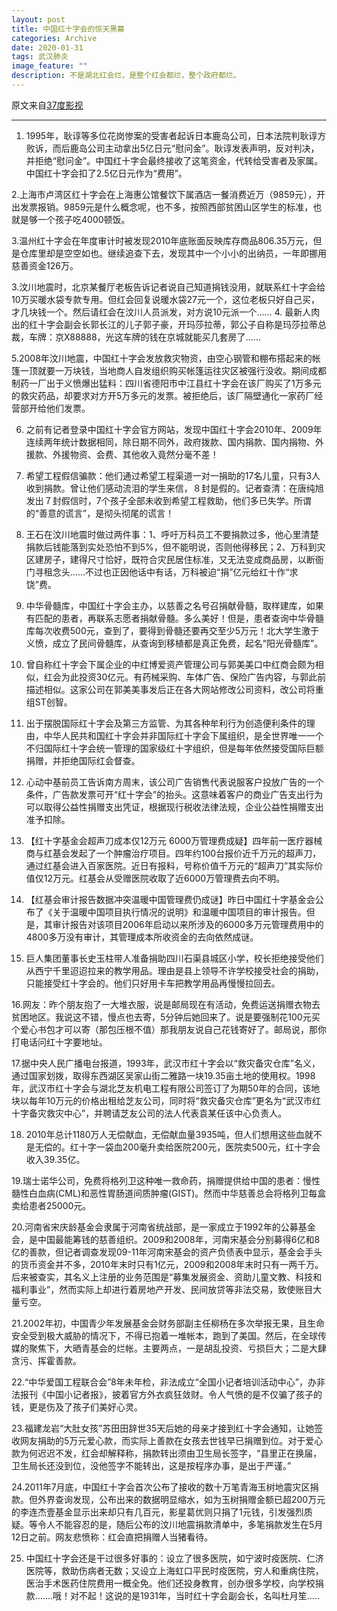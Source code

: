 ```yaml
---
layout: post
title: 中国红十字会的惊天黑幕
categories: Archive
date: 2020-01-31
tags: 武汉肺炎
image_feature: ""
description: 不是湖北红会烂，是整个红会都烂，整个政府都烂。
---
```


原文来自[37度影视](http://206.189.252.32:8083/%E4%B8%AD%E5%9B%BD%E7%BA%A2%E5%8D%81%E5%AD%97%E4%BC%9A%E7%9A%84%E6%83%8A%E5%A4%A9%E9%BB%91%E5%B9%95.html)

---

1. 1995年，耿谆等多位花岗惨案的受害者起诉日本鹿岛公司，日本法院判耿谆方败诉，而后鹿岛公司主动拿出5亿日元“慰问金”。耿谆发表声明，反对判决，并拒绝“慰问金”。中国红十字会最终接收了这笔资金，代转给受害者及家属。中国红十字会扣了2.5亿日元作为“费用”。

2.上海市卢湾区红十字会在上海惠公馆餐饮下属酒店一餐消费近万（9859元），开出发票报销。9859元是什么概念呢，也不多，按照西部贫困山区学生的标准，也就是够一个孩子吃4000顿饭。

3.温州红十字会在年度审计时被发现2010年底账面反映库存商品806.35万元，但是仓库里却是空空如也。继续追查下去，发现其中一个小小的出纳员，一年即挪用慈善资金126万。

3.汶川地震时，北京某餐厅老板告诉记者说自己知道捐钱没用，就联系红十字会给10万买暖水袋专款专用。但红会回复说暖水袋27元一个，这位老板只好自己买，才几块钱一个。然后请红会在汶川人员派发，对方说10元派一个……
4. 最新人肉出的红十字会副会长郭长江的儿子郭子豪，开玛莎拉蒂，郭公子自称是玛莎拉蒂总裁，车牌：京X88888，光这车牌的钱在京城就能买几套房了……

5.2008年汶川地震，中国红十字会发放救灾物资，由空心钢管和棚布搭起来的帐篷一顶就要一万块钱，当地商人自发组织购买帐篷运往灾区被强行没收。期间成都制药一厂出于义愤爆出猛料：四川省德阳市中江县红十字会在该厂购买了1万多元的救灾药品，却要求对方开5万多元的发票。被拒绝后，该厂隔壁通化一家药厂经营部开给他们发票。

6. 之前有记者登录中国红十字会官方网站，发现中国红十字会2010年、2009年连续两年统计数据相同，除日期不同外，政府拨款、国内捐款、国内捐物、外援款、外援物资、会费、其他收入竟然分毫不差！

7. 希望工程假信骗款：他们通过希望工程渠道一对一捐助的17名儿童，只有3人收到捐款。曾让他们感动流泪的学生来信，８封是假的。记者查清：在唐纯旭发出７封假信时，7个孩子全部未收到希望工程救助，他们多已失学。所谓的“善意的谎言”，是彻头彻尾的谎言！

8. 王石在汶川地震时做过两件事：1、呼吁万科员工不要捐款过多，他心里清楚捐款后钱能落到实处恐怕不到5%，但不能明说，否则他得移民；2、万科到灾区建房子，建得尺寸恰好，既符合灾民居住标准，又无法变成商品房，以断衙门寻租念头……不过也正因他话中有话，万科被迫“捐”亿元给红十作“求饶”费。

9. 中华骨髓库，中国红十字会主办，以慈善之名号召捐献骨髓，取样建库，如果有匹配的患者，再联系志愿者捐献骨髓。多么美好！但是，患者查询中华骨髓库每次收费500元，查到了，要得到骨髓还要再交至少5万元！北大学生激于义愤，成立了民间骨髓库，从查询到移植都是真正免费，起名“阳光骨髓库”。

10. 曾自称红十字会下属企业的中红博爱资产管理公司与郭美美口中红商会颇为相似，红会为此投资30亿元。有药械采购、车体广告、保险广告内容，与郭此前描述相似。这家公司在郭美美事发后正在各大网站修改公司资料，改公司将重组ST创智。

11. 出于摆脱国际红十字会及第三方监管、为其各种牟利行为创造便利条件的理由，中华人民共和国红十字会并非国际红十字会下属组织，是全世界唯一一个不归国际红十字会统一管理的国家级红十字组织，但是每年依然接受国际巨额捐赠，并拒绝国际红会督查。

12. 心动中基前员工告诉南方周末，该公司广告销售代表说服客户投放广告的一个条件，广告款发票可开“红十字会”的抬头。这意味着客户的商业广告支出行为可以取得公益性捐赠支出凭证，根据现行税收法律法规，企业公益性捐赠支出准予扣除。

13. 【红十字基金会超声刀成本仅12万元 6000万管理费成疑】四年前一医疗器械商与红基会发起了一个肿瘤治疗项目。四年约100台报价近千万元的超声刀，通过红基会进入百家医院。近日有报料，号称价值千万元的“超声刀”其实际价值仅12万元。红基会从受赠医院收取了近6000万管理费去向不明。

14. 【红基会审计报告数据冲突温暖中国管理费仍成谜】昨日中国红十字基金会公布了《关于温暖中国项目执行情况的说明》和温暖中国项目的审计报告。但是，其审计报告对该项目2006年启动以来所涉及的6000多万元管理费用中的4800多万没有审计，其管理成本所收资金的去向依然成谜。

15. 巨人集团董事长史玉柱带人准备捐助四川石渠县城区小学，校长拒绝接受他们从西宁千里迢迢拉来的教学用品。理由是县上领导不许学校接受社会的捐助，只能接受红十字会的。他们只好用卡车把教学用品再慢慢拉回去。

16.网友：昨个朋友抱了一大堆衣服，说是邮局现在有活动，免费运送捐赠衣物去贫困地区。我说这不错，慢点也去寄，5分钟后她回来了。说是要强制花100元买个爱心书包才可以寄（那包压根不值）那我朋友说自己花钱寄好了。邮局说，那你打电话问红十字要地址。

17.据中央人民广播电台报道，1993年，武汉市红十字会以“救灾备灾仓库”名义，通过国家划拨，取得东西湖区吴家山街二雅路一块19.35亩土地的使用权。1998年，武汉市红十字会与湖北芝友机电工程有限公司签订了为期50年的合同，该地块以每年10万元的价格出租给芝友公司，同时将“救灾备灾仓库”更名为“武汉市红十字备灾救灾中心”，并聘请芝友公司的法人代表袁某任该中心负责人。

18. 2010年总计1180万人无偿献血，无偿献血量3935吨，但人们想用这些血就不是无偿的。红十字一袋血200毫升卖给医院200元，医院卖500元，红十字会收入39.35亿。

19.瑞士诺华公司，免费将格列卫这种唯一救命药，捐赠提供给中国的患者：慢性髓性白血病(CML)和恶性胃肠道间质肿瘤(GIST)。然而中华慈善总会将格列卫每盒卖给患者25000元。

20.河南省宋庆龄基金会隶属于河南省统战部，是一家成立于1992年的公募基金会，是中国最能筹钱的慈善组织。2009和2008年，河南宋基会分别募得6亿和8亿的善款，但记者调查发现09-11年河南宋基会的资产负债表中显示，基金会手头的货币资金并不多，2010年末时只有1亿元，2009和2008年末时只有一两千万。后来被查实，其名义上注册的业务范围是“募集发展资金、资助儿童文教、科技和福利事业”，然而实际上却进行着房地产开发、民间放贷等非法交易，致使账目大量亏空。

21.2002年初，中国青少年发展基金会财务部副主任柳杨在多次举报无果，且生命安全受到极大威胁的情况下，不得已抱着一堆帐本，跑到了美国。然后，在全球传媒的聚焦下，大晒青基会的烂帐。主要两点，一是胡乱投资、亏损巨大；二是大肆贪污、挥霍善款。

22.“中华爱国工程联合会”8年未年检，非法成立“全国小记者培训活动中心”，办非法报刊《中国小记者报》，披着官方外衣疯狂敛财。令人气愤的是不仅骗了孩子的钱，更是伤及了孩子们美好心灵。

23.福建龙岩“大肚女孩”苏田田辞世35天后她的母亲才接到红十字会通知，让她签收网友捐助的5万元爱心款，而实际上善款在女孩去世钱早已捐赠到位。对于爱心款为何迟迟不发，红会却解释称，捐款转出须由卫生局长签字，“县里正在换届，卫生局长还没到位，没他签字不能转出，这是按程序办事，是出于严谨。”

24.2011年7月底，中国红十字会首次公布了接收的数十万笔青海玉树地震灾区捐款。但外界查询发现，公布出来的数据明显缩水，如为玉树捐赠金额已超200万元的李连杰壹基金显示出来却只有几百元，影星葛优则只捐了1元钱，引发强烈质疑。等令人不能容忍的是，随后公布的汶川地震捐款清单中，多笔捐款发生在5月12日之前。网友悲愤称：红会直把捐赠人当猪看待。

25. 中国红十字会还是干过很多好事的：设立了很多医院，如宁波时疫医院、仁济医院等，救助伤病者无数；又设立上海虹口平民时疫医院，穷人和重病住院，医治手术医药住院费用一概全免。他们还投身教育，创办很多学校，向学校捐款.......哦！对不起！这说的是1931年，当时红十字会副会长，名叫杜月笙.....

